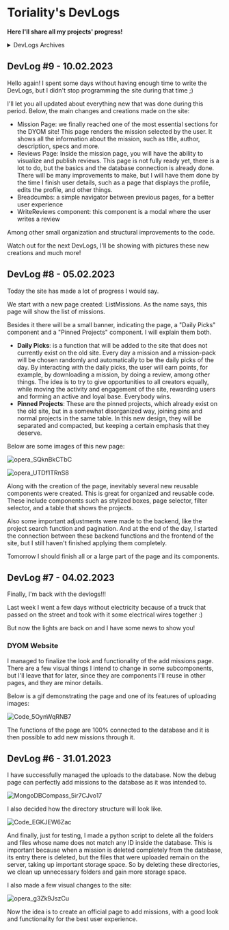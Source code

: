 # Toriality's DevLogs

**Here I'll share all my projects' progress!**

<details>
  <summary>DevLogs Archives</summary>

- 2023
  - [January](archive/2023-01.md)
  - February (current)

</details>

## DevLog #9 - 10.02.2023

Hello again! I spent some days without having enough time to write the DevLogs, but I didn't stop programming the site during that time ;)

I'll let you all updated about everything new that was done during this period. Below, the main changes and creations made on the site:

- Mission Page: we finally reached one of the most essential sections for the DYOM site! This page renders the mission selected by the user. It shows all the information about the mission, such as title, author, description, specs and more.
- Reviews Page: Inside the mission page, you will have the ability to visualize and publish reviews. This page is not fully ready yet, there is a lot to do, but the basics and the database connection is already done. There will be many improvements to make, but I will have them done by the time I finish user details, such as a page that displays the profile, edits the profile, and other things.
- Breadcumbs: a simple navigator between previous pages, for a better user experience
- WriteReviews component: this component is a modal where the user writes a review

Among other small organization and structural improvements to the code.

Watch out for the next DevLogs, I'll be showing with pictures these new creations and much more!

## DevLog #8 - 05.02.2023

Today the site has made a lot of progress I would say.

We start with a new page created: ListMissions. As the name says, this page will show the list of missions.

Besides it there will be a small banner, indicating the page, a "Daily Picks" component and a "Pinned Projects" component. I will explain them both.

- **Daily Picks**: is a function that will be added to the site that does not currently exist on the old site. Every day a mission and a mission-pack will be chosen randomly and automatically to be the daily picks of the day. By interacting with the daily picks, the user will earn points, for example, by downloading a mission, by doing a review, among other things. The idea is to try to give opportunities to all creators equally, while moving the activity and engagement of the site, rewarding users and forming an active and loyal base. Everybody wins.
- **Pinned Projects**: These are the pinned projects, which already exist on the old site, but in a somewhat disorganized way, joining pins and normal projects in the same table. In this new design, they will be separated and compacted, but keeping a certain emphasis that they deserve.

Below are some images of this new page:

![opera_SQknBkCTbC](https://user-images.githubusercontent.com/38092988/216855833-ecc25a8e-2fd7-4a01-ae05-2330318564fd.png)

![opera_UTDf1TRnS8](https://user-images.githubusercontent.com/38092988/216855845-39c304f9-25e3-4948-befc-3194c14b5e5c.png)

Along with the creation of the page, inevitably several new reusable components were created. This is great for organized and reusable code. These include components such as stylized boxes, page selector, filter selector, and a table that shows the projects.

Also some important adjustments were made to the backend, like the project search function and pagination. And at the end of the day, I started the connection between these backend functions and the frontend of the site, but I still haven't finished applying them completely.

Tomorrow I should finish all or a large part of the page and its components.

## DevLog #7 - 04.02.2023

Finally, I'm back with the devlogs!!!

Last week I went a few days without electricity because of a truck that passed on the street and took with it some electrical wires together :)

But now the lights are back on and I have some news to show you!

### DYOM Website

I managed to finalize the look and functionality of the add missions page. There are a few visual things I intend to change in some subcomponents, but I'll leave that for later, since they are components I'll reuse in other pages, and they are minor details.

Below is a gif demonstrating the page and one of its features of uploading images:

![Code_5OynWqRNB7](https://user-images.githubusercontent.com/38092988/216808909-fe07ba48-9424-41c1-b706-9cf1306eb71b.gif)

The functions of the page are 100% connected to the database and it is then possible to add new missions through it.

## DevLog #6 - 31.01.2023

I have successfully managed the uploads to the database. Now the debug page can perfectly add missions to the database as it was intended to.

![MongoDBCompass_5ir7CJvo17](https://user-images.githubusercontent.com/38092988/215996396-3a9ab6ed-b151-463d-8456-d93bf9c76c6f.png)

I also decided how the directory structure will look like.

![Code_EGKJEW6Zac](https://user-images.githubusercontent.com/38092988/215996453-806d9602-0c6d-476c-a260-cbd9051c72a0.png)

And finally, just for testing, I made a python script to delete all the folders and files whose name does not match any ID inside the database. This is important because when a mission is deleted completely from the database, its entry there is deleted, but the files that were uploaded remain on the server, taking up important storage space. So by deleting these directories, we clean up unnecessary folders and gain more storage space.

I also made a few visual changes to the site:

![opera_g3Zk9JszCu](https://user-images.githubusercontent.com/38092988/215996497-a7502fc5-43a0-41b4-90e1-de50dc188f64.png)

Now the idea is to create an official page to add missions, with a good look and functionality for the best user experience.
